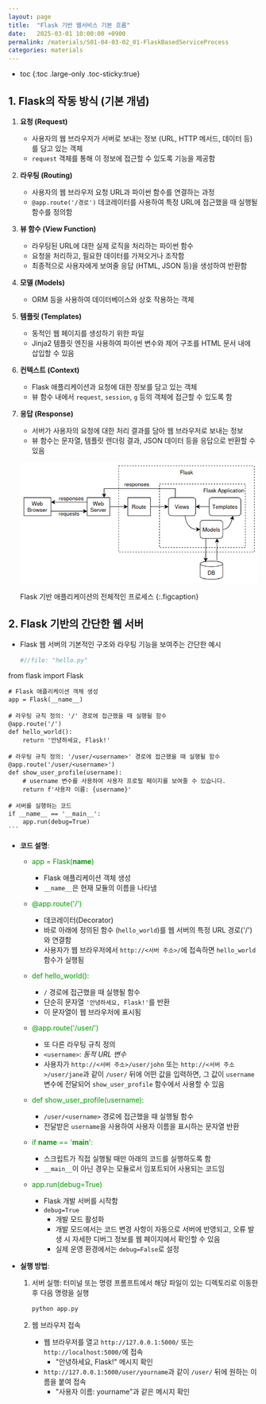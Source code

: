 ```yaml
---
layout: page
title:  "Flask 기반 웹서비스 기본 흐름"
date:   2025-03-01 10:00:00 +0900
permalink: /materials/S01-04-03-02_01-FlaskBasedServiceProcess
categories: materials
---
```

* toc
{:toc .large-only .toc-sticky:true}

## 1. Flask의 작동 방식 (기본 개념)

1. **요청 (Request)**
    - 사용자의 웹 브라우저가 서버로 보내는 정보 (URL, HTTP 메서드, 데이터 등)를 담고 있는 객체
    - `request` 객체를 통해 이 정보에 접근할 수 있도록 기능을 제공함

2. **라우팅 (Routing)**
    - 사용자의 웹 브라우저 요청 URL과 파이썬 함수를 연결하는 과정
    - `@app.route('/경로')` 데코레이터를 사용하여 특정 URL에 접근했을 때 실행될 함수를 정의함

3. **뷰 함수 (View Function)**
    - 라우팅된 URL에 대한 실제 로직을 처리하는 파이썬 함수
    - 요청을 처리하고, 필요한 데이터를 가져오거나 조작함
    - 최종적으로 사용자에게 보여줄 응답 (HTML, JSON 등)을 생성하여 반환함

4. **모델 (Models)**
    - ORM 등을 사용하여 데이터베이스와 상호 작용하는 객체

5. **템플릿 (Templates)**
    - 동적인 웹 페이지를 생성하기 위한 파일
    - Jinja2 템플릿 엔진을 사용하여 파이썬 변수와 제어 구조를 HTML 문서 내에 삽입할 수 있음

6. **컨텍스트 (Context)**
    - Flask 애플리케이션과 요청에 대한 정보를 담고 있는 객체
    - 뷰 함수 내에서 `request`, `session`, `g` 등의 객체에 접근할 수 있도록 함

7. **응답 (Response)**
    - 서버가 사용자의 요청에 대한 처리 결과를 담아 웹 브라우저로 보내는 정보
    - 뷰 함수는 문자열, 템플릿 렌더링 결과, JSON 데이터 등을 응답으로 반환할 수 있음

    <p style="text-align: center;"><img src='/materials/images/python/S01-04-03-02_01-001.png' width="700"/></p>

    Flask 기반 애플리케이션의 전체적인 프로세스
    {:.figcaption}

## 2. Flask 기반의 간단한 웹 서버

- Flask 웹 서버의 기본적인 구조와 라우팅 기능을 보여주는 간단한 예시

    ```python
    #//file: "hello.py"
from flask import Flask

    # Flask 애플리케이션 객체 생성
    app = Flask(__name__)

    # 라우팅 규칙 정의: '/' 경로에 접근했을 때 실행될 함수
    @app.route('/')
    def hello_world():
        return '안녕하세요, Flask!'

    # 라우팅 규칙 정의: '/user/<username>' 경로에 접근했을 때 실행될 함수
    @app.route('/user/<username>')
    def show_user_profile(username):
        # username 변수를 사용하여 사용자 프로필 페이지를 보여줄 수 있습니다.
        return f'사용자 이름: {username}'

    # 서버를 실행하는 코드
    if __name__ == '__main__':
        app.run(debug=True)
    ```

- **코드 설명**:

    - <span style="color: #090">app = Flask(__name__)</span>
        - Flask 애플리케이션 객체 생성
        - `__name__`은 현재 모듈의 이름을 나타냄

    -  <span style="color: #090">@app.route('/')</span>
        - 데코레이터(Decorator)
        - 바로 아래에 정의된 함수 (`hello_world`)를 웹 서버의 특정 URL 경로('/')와 연결함
        - 사용자가 웹 브라우저에서 `http://<서버 주소>/`에 접속하면 `hello_world` 함수가 실행됨

    -  <span style="color: #090">def hello_world():</span>
        - `/` 경로에 접근했을 때 실행될 함수
        - 단순히 문자열 `'안녕하세요, Flask!'`를 반환
        - 이 문자열이 웹 브라우저에 표시됨

    -  <span style="color: #090">@app.route('/user/<username>')</span>
        - 또 다른 라우팅 규칙 정의
        - `<username>`: *동적 URL 변수*
        - 사용자가 `http://<서버 주소>/user/john` 또는 `http://<서버 주소>/user/jane`과 같이 `/user/` 뒤에 어떤 값을 입력하면, 그 값이 `username` 변수에 전달되어 `show_user_profile` 함수에서 사용할 수 있음
        
    -  <span style="color: #090">def show_user_profile(username):</span>
        - `/user/<username>` 경로에 접근했을 때 실행될 함수
        - 전달받은 `username`을 사용하여 사용자 이름을 표시하는 문자열 반환

    -  <span style="color: #090">if __name__ == '__main__':</span>
        - 스크립트가 직접 실행될 때만 아래의 코드를 실행하도록 함
        - `__main__`이 아닌 경우는 모듈로서 임포트되어 사용되는 코드임

    -  <span style="color: #090">app.run(debug=True)</span>
        - Flask 개발 서버를 시작함
        - `debug=True`
            - 개발 모드 활성화
            - 개발 모드에서는 코드 변경 사항이 자동으로 서버에 반영되고, 오류 발생 시 자세한 디버그 정보를 웹 페이지에서 확인할 수 있음
            - 실제 운영 환경에서는 `debug=False`로 설정

- **실행 방법**:

    1.  서버 실행: 터미널 또는 명령 프롬프트에서 해당 파일이 있는 디렉토리로 이동한 후 다음 명령을 실행

        ```bash
        python app.py
        ```

    2.  웹 브라우저 접속
        - 웹 브라우저를 열고 `http://127.0.0.1:5000/` 또는 `http://localhost:5000/`에 접속
            - "안녕하세요, Flask!" 메시지 확인
        - `http://127.0.0.1:5000/user/yourname`과 같이 `/user/` 뒤에 원하는 이름을 붙여 접속
            - "사용자 이름: yourname"과 같은 메시지 확인